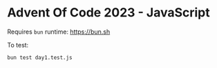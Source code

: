 # Advent Of Code 2023 - JavaScript

Requires `bun` runtime: https://bun.sh

To test:

```bash
bun test day1.test.js
```